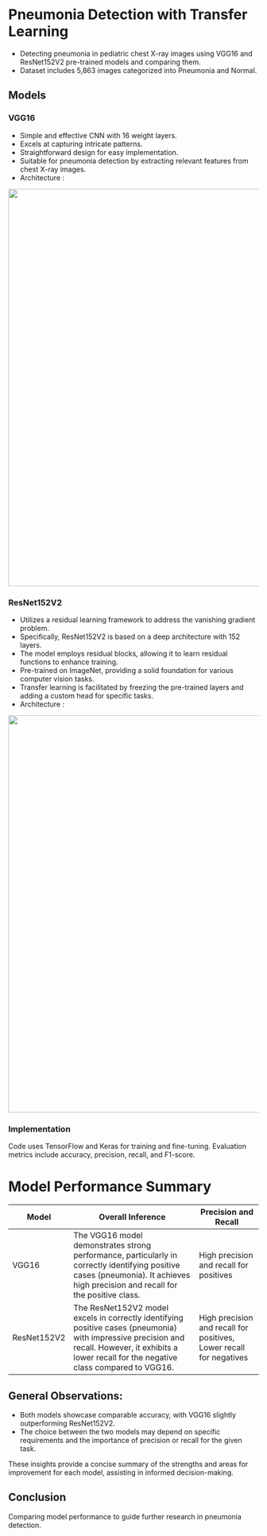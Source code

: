 # Pneumonia Detection with Transfer Learning
- Detecting pneumonia in pediatric chest X-ray images using VGG16 and ResNet152V2 pre-trained models and comparing them.
- Dataset includes 5,863 images categorized into Pneumonia and Normal.

## Models
### VGG16 
- Simple and effective CNN with 16 weight layers.
- Excels at capturing intricate patterns.
- Straightforward design for easy implementation.
- Suitable for pneumonia detection by extracting relevant features from chest X-ray images.
- Architecture :
  
<img src="https://github.com/Alpha-131/Pneumonia-Detection-CNN/assets/92028472/d3078165-bf73-4d7b-8d9a-8fea1fedfe01" width="800">



### ResNet152V2
- Utilizes a residual learning framework to address the vanishing gradient problem.
- Specifically, ResNet152V2 is based on a deep architecture with 152 layers.
- The model employs residual blocks, allowing it to learn residual functions to enhance training.
- Pre-trained on ImageNet, providing a solid foundation for various computer vision tasks.
- Transfer learning is facilitated by freezing the pre-trained layers and adding a custom head for specific tasks.
- Architecture :

<img src="https://github.com/Alpha-131/Pneumonia-Detection-CNN/assets/92028472/e34aebcf-7401-4ada-97e0-e8f67d149ffa" width="800">



### Implementation
Code uses TensorFlow and Keras for training and fine-tuning. Evaluation metrics include accuracy, precision, recall, and F1-score.


# Model Performance Summary

| Model           | Overall Inference                                                                                    | Precision and Recall                   |
| --------------- | ----------------------------------------------------------------------------------------------------- | --------------------------------------- |
| VGG16           | The VGG16 model demonstrates strong performance, particularly in correctly identifying positive cases (pneumonia). It achieves high precision and recall for the positive class. | High precision and recall for positives |
| ResNet152V2     | The ResNet152V2 model excels in correctly identifying positive cases (pneumonia) with impressive precision and recall. However, it exhibits a lower recall for the negative class compared to VGG16. | High precision and recall for positives, Lower recall for negatives |


## General Observations:
- Both models showcase comparable accuracy, with VGG16 slightly outperforming ResNet152V2.
- The choice between the two models may depend on specific requirements and the importance of precision or recall for the given task.

These insights provide a concise summary of the strengths and areas for improvement for each model, assisting in informed decision-making.

## Conclusion
Comparing model performance to guide further research in pneumonia detection.
